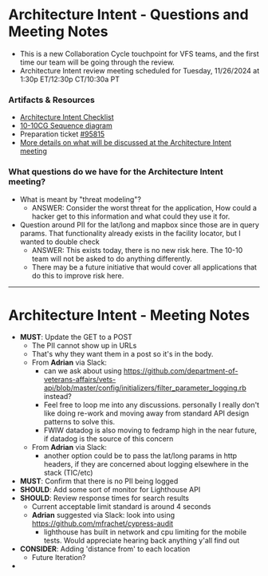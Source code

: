 # Architecture Intent - Questions and Meeting Notes
- This is a new Collaboration Cycle touchpoint for VFS teams, and the first time our team will be going through the review.
- Architecture Intent review meeting scheduled for Tuesday, 11/26/2024 at 1:30p ET/12:30p CT/10:30a PT

### Artifacts & Resources
- [Architecture Intent Checklist](https://github.com/department-of-veterans-affairs/va.gov-team-sensitive/blob/master/platform/engineering/collaboration-cycle/architecture-intent/checklist/10-10%20Health%20Apps-10-10CG-11-06-2024.md)
- [10-10CG Sequence diagram](https://github.com/department-of-veterans-affairs/va.gov-team-sensitive/blob/master/platform/engineering/collaboration-cycle/architecture-intent/diagrams/1010-health-apps/10-10cg-sequence-diagram-10072024.md)
- Preparation ticket [#95815](https://github.com/department-of-veterans-affairs/va.gov-team/issues/95815)
- [More details on what will be discussed at the Architecture Intent meeting](https://github.com/department-of-veterans-affairs/va.gov-team/blob/master/platform/engineering/collab-cycle/architecture-intent-meeting.md)
  

### What questions do we have for the Architecture Intent meeting?
- What is meant by "threat modeling"?
     - ANSWER: Consider the worst threat for the application, How could a hacker get to this information and what could they use it for.
- Question around PII for the lat/long and mapbox since those are in query params. That functionality already exists in the facility locator, but I wanted to double check
     - ANSWER: This exists today, there is no new risk here.  The 10-10 team will not be asked to do anything differently.
     - There may be a future initiative that would cover all applications that do this to improve risk here.

---

# Architecture Intent - Meeting Notes
- **MUST**: Update the GET to a POST
     - The PII cannot show up in URLs
     - That's why they want them in a post so it's in the body.
     - From **Adrian** via Slack:
          - can we ask about using https://github.com/department-of-veterans-affairs/vets-api/blob/master/config/initializers/filter_parameter_logging.rb instead?
          - Feel free to loop me into any discussions. personally I really don't like doing re-work and moving away from standard API design patterns to solve this.
          - FWIW datadog is also moving to fedramp high in the near future, if datadog is the source of this concern
     - From **Adrian** via Slack:
          - another option could be to pass the lat/long params in http headers, if they are concerned about logging elsewhere in the stack (TIC/etc) 
- **MUST**: Confirm that there is no PII being logged
- **SHOULD**: Add some sort of monitor for Lighthouse API
- **SHOULD**: Review response times for search results
     - Current acceptable limit standard is around 4 seconds
     - **Adrian** suggested via Slack: look into using https://github.com/mfrachet/cypress-audit
          - lighthouse has built in network and cpu limiting for the mobile tests. Would appreciate hearing back anything y'all find out
- **CONSIDER**: Adding 'distance from' to each location
     - Future Iteration?
- 
